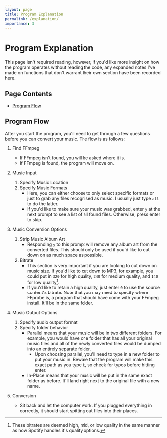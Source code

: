 ```yaml
---
layout: page
title: Program Explanation
permalink: /explanation/
importance: 3
---
```

# Program Explanation

This page isn't required reading, however, if you'd like more insight on how the program operates without reading the code, any expanded notes I've made on functions that don't warrant their own section have been recorded here.  

## Page Contents

* [Program Flow](#program-flow)

## Program Flow
After you start the program, you'll need to get through a few questions before you can convert your music. The flow is as follows:  

1. Find FFmpeg  
    - If FFmpeg isn't found, you will be asked where it is.  
    - If FFmpeg is found, the program will move on.  

2. Music Input  
    1. Specify Music Location  
    2. Specify Music Formats  
        - Here, you can either choose to only select specific formats or just to grab any files recognised as music. I usually just type `all` to do the latter.  
        - If you'd like to make sure your music was grabbed, enter `y` at the next prompt to see a list of all found files. Otherwise, press enter to skip.  

3. Music Conversion Options  
    1. Strip Music Album Art  
        - Responding `y` to this prompt will remove any album art from the converted files. This should only be used if you'd like to cut down on as much space as possible.  
    2. Bitrate  
        - This section is very important if you are looking to cut down on music size. If you'd like to cut down to MP3, for example, you could put in `320` for high quality, `240` for medium quality, and `140` for low quality[^1].  
        - If you'd like to retain a high quality, just enter `0` to use the source content's bitrate. Note that you may need to specify where FFprobe is, a program that should have come with your FFmpeg install. It'll be in the same folder.  

4. Music Output Options  
    1. Specify audio output format  
    2. Specify folder behavior  
        - Parallel means that your music will be in two different folders. For example, you would have one folder that has all your original music files and all of the newly converted files would be dumped into an entirely separate folder.  
            - Upon choosing parallel, you'll need to type in a new folder to put your music in. Beware that the program will make this exact path as you type it, so check for typos before hitting enter.  
        - In-Place means that your music will be put in the same exact folder as before. It'll land right next to the original file with a new name.  

5. Conversion  
    - Sit back and let the computer work. If you plugged everything in correctly, it should start spitting out files into their places.  

[^1]: These bitrates are deemed high, mid, or low quality in the same manner as how Spotify handles it's quality options.